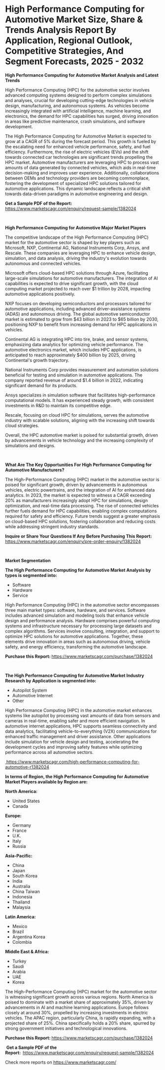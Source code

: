 <p><h1>High Performance Computing for Automotive Market Size, Share & Trends Analysis Report By Application, Regional Outlook, Competitive Strategies, And Segment Forecasts, 2025 - 2032</h1></p><p><strong>High Performance Computing for Automotive Market Analysis and Latest Trends</strong></p>
<p><p>High Performance Computing (HPC) for the automotive sector involves advanced computing systems designed to perform complex simulations and analyses, crucial for developing cutting-edge technologies in vehicle design, manufacturing, and autonomous systems. As vehicles become increasingly integrated with artificial intelligence, machine learning, and electronics, the demand for HPC capabilities has surged, driving innovation in areas like predictive maintenance, crash simulations, and software development.</p><p>The High Performance Computing for Automotive Market is expected to grow at a CAGR of 5% during the forecast period. This growth is fueled by the escalating need for enhanced vehicle performance, safety, and fuel efficiency. Furthermore, the rise of electric vehicles (EVs) and the shift towards connected car technologies are significant trends propelling the HPC market. Automotive manufacturers are leveraging HPC to process vast amounts of data generated by connected vehicles, which aids in real-time decision-making and improves user experience. Additionally, collaborations between OEMs and technology providers are becoming commonplace, fostering the development of specialized HPC solutions tailored for automotive applications. This dynamic landscape reflects a critical shift towards data-driven paradigms in automotive engineering and design.</p></p>
<p><strong>Get a Sample PDF of the Report:&nbsp;</strong> <a href="https://www.marketscagr.com/enquiry/request-sample/1382024?utm_campaign=2945&utm_medium=2&utm_source=Github&utm_content=ia&utm_term=11032025&utm_id=high-performance-computing-for-automotive">https://www.marketscagr.com/enquiry/request-sample/1382024</a></p>
<p>&nbsp;</p>
<p><strong>High Performance Computing for Automotive Major Market Players</strong></p>
<p><p>The competitive landscape of the High Performance Computing (HPC) market for the automotive sector is shaped by key players such as Microsoft, NXP, Continental AG, National Instruments Corp, Ansys, and Rescale. These companies are leveraging HPC to enhance vehicle design, simulation, and data analysis, driving the industry's evolution towards autonomous and connected vehicles.</p><p>Microsoft offers cloud-based HPC solutions through Azure, facilitating large-scale simulations for automotive manufacturers. The integration of AI capabilities is expected to drive significant growth, with the cloud computing market projected to reach over $1 trillion by 2028, impacting automotive applications positively.</p><p>NXP focuses on developing semiconductors and processors tailored for automotive applications, including advanced driver-assistance systems (ADAS) and autonomous driving. The global automotive semiconductor market is estimated to grow from $43 billion in 2023 to $65 billion by 2030, positioning NXP to benefit from increasing demand for HPC applications in vehicles.</p><p>Continental AG is integrating HPC into tire, brake, and sensor systems, emphasizing data analytics for optimizing vehicle performance. The automotive electronics market, which includes HPC applications, is anticipated to reach approximately $400 billion by 2025, driving Continental's growth trajectory.</p><p>National Instruments Corp provides measurement and automation solutions beneficial for testing and simulation in automotive applications. The company reported revenue of around $1.4 billion in 2022, indicating significant demand for its products.</p><p>Ansys specializes in simulation software that facilitates high-performance computational models. It has experienced steady growth, with consistent investments in R&D to maintain its competitive edge.</p><p>Rescale, focusing on cloud HPC for simulations, serves the automotive industry with scalable solutions, aligning with the increasing shift towards cloud strategies.</p><p>Overall, the HPC automotive market is poised for substantial growth, driven by advancements in vehicle technology and the increasing complexity of simulations and designs.</p></p>
<p>&nbsp;</p>
<p><strong>What Are The Key Opportunities For High Performance Computing for Automotive Manufacturers?</strong></p>
<p><p>The High-Performance Computing (HPC) market in the automotive sector is poised for significant growth, driven by advancements in autonomous vehicles, electric powertrains, and the integration of AI for enhanced data analytics. In 2023, the market is expected to witness a CAGR exceeding 20% as manufacturers increasingly adopt HPC for simulations, design optimization, and real-time data processing. The rise of connected vehicles further fuels demand for HPC capabilities, enabling complex computations required for safety and efficiency. Future trends suggest a greater emphasis on cloud-based HPC solutions, fostering collaboration and reducing costs while addressing stringent industry standards.</p></p>
<p><strong>Inquire or Share Your Questions If Any Before Purchasing This Report:</strong> <a href="https://www.marketscagr.com/enquiry/pre-order-enquiry/1382024?utm_campaign=2945&utm_medium=2&utm_source=Github&utm_content=ia&utm_term=11032025&utm_id=high-performance-computing-for-automotive">https://www.marketscagr.com/enquiry/pre-order-enquiry/1382024</a></p>
<p>&nbsp;</p>
<p><strong>Market Segmentation</strong></p>
<p><strong>The High Performance Computing for Automotive Market Analysis by types is segmented into:</strong></p>
<p><ul><li>Software</li><li>Hardware</li><li>Service</li></ul></p>
<p><p>High Performance Computing (HPC) in the automotive sector encompasses three main market types: software, hardware, and services. Software includes advanced simulation and modeling tools that enhance vehicle design and performance analysis. Hardware comprises powerful computing systems and infrastructure necessary for processing large datasets and complex algorithms. Services involve consulting, integration, and support to optimize HPC solutions for automotive applications. Together, these elements drive innovation in areas such as autonomous driving, vehicle safety, and energy efficiency, transforming the automotive landscape.</p></p>
<p><strong>Purchase this Report:&nbsp;</strong><a href="https://www.marketscagr.com/purchase/1382024?utm_campaign=2945&utm_medium=2&utm_source=Github&utm_content=ia&utm_term=11032025&utm_id=high-performance-computing-for-automotive">https://www.marketscagr.com/purchase/1382024</a></p>
<p>&nbsp;</p>
<p><strong>The High Performance Computing for Automotive Market Industry Research by Application is segmented into:</strong></p>
<p><ul><li>Autopilot System</li><li>Automotive Internet</li><li>Other</li></ul></p>
<p><p>High Performance Computing (HPC) in the automotive market enhances systems like autopilot by processing vast amounts of data from sensors and cameras in real-time, enabling safer and more efficient navigation. In automotive internet applications, HPC supports seamless connectivity and data analytics, facilitating vehicle-to-everything (V2X) communications for enhanced traffic management and driver assistance. Other applications include simulation for vehicle design and testing, accelerating the development cycles and improving safety features while optimizing performance across all automotive sectors.</p></p>
<p><a href="https://www.marketscagr.com/high-performance-computing-for-automotive-r1382024?utm_campaign=2945&utm_medium=2&utm_source=Github&utm_content=ia&utm_term=11032025&utm_id=high-performance-computing-for-automotive">&nbsp;https://www.marketscagr.com/high-performance-computing-for-automotive-r1382024</a></p>
<p><strong>In terms of Region, the High Performance Computing for Automotive Market Players available by Region are:</strong></p>
<p>
    <p> <strong> North America: </strong>
        <ul>
            <li>United States</li>
            <li>Canada</li>
        </ul>
        </p> 
    <p> <strong> Europe: </strong>
        <ul>
            <li>Germany</li>
            <li>France</li>
            <li>U.K.</li>
            <li>Italy</li>
            <li>Russia</li>
        </ul>
        </p> 
    <p> <strong> Asia-Pacific: </strong>
        <ul>
            <li>China</li>
            <li>Japan</li>
            <li>South Korea</li>
            <li>India</li>
            <li>Australia</li>
            <li>China Taiwan</li>
            <li>Indonesia</li>
            <li>Thailand</li>
            <li>Malaysia</li>
        </ul>
        </p> 
    <p> <strong> Latin America: </strong>
        <ul>
            <li>Mexico</li>
            <li>Brazil</li>
            <li>Argentina Korea</li>
            <li>Colombia</li>
        </ul>
        </p> 
    <p> <strong> Middle East & Africa: </strong>
        <ul>
            <li>Turkey</li>
            <li>Saudi</li>
            <li>Arabia</li>
            <li>UAE</li>
            <li>Korea</li>
        </ul>
    </p>
    </p>
<p><p>The High-Performance Computing (HPC) market for the automotive sector is witnessing significant growth across various regions. North America is poised to dominate with a market share of approximately 35%, driven by advancements in AI and machine learning applications. Europe follows closely at around 30%, propelled by increasing investments in electric vehicles. The APAC region, particularly China, is rapidly expanding, with a projected share of 25%. China specifically holds a 20% share, spurred by strong government initiatives and technological innovations.</p></p>
<p><strong>Purchase this Report: </strong><a href="https://www.marketscagr.com/purchase/1382024?utm_campaign=2945&utm_medium=2&utm_source=Github&utm_content=ia&utm_term=11032025&utm_id=high-performance-computing-for-automotive">https://www.marketscagr.com/purchase/1382024</a></p>
<p>&nbsp;<strong>Get a Sample PDF of the Report:&nbsp;&nbsp;</strong><a href="https://www.marketscagr.com/enquiry/request-sample/1382024?utm_campaign=2945&utm_medium=2&utm_source=Github&utm_content=ia&utm_term=11032025&utm_id=high-performance-computing-for-automotive">https://www.marketscagr.com/enquiry/request-sample/1382024</a></p>
<p><strong></strong></p>
<p>Check more reports on <a href="https://www.marketscagr.com/?utm_campaign=2945&utm_medium=2&utm_source=Github&utm_content=ia&utm_term=11032025&utm_id=high-performance-computing-for-automotive">https://www.marketscagr.com/</a></p>